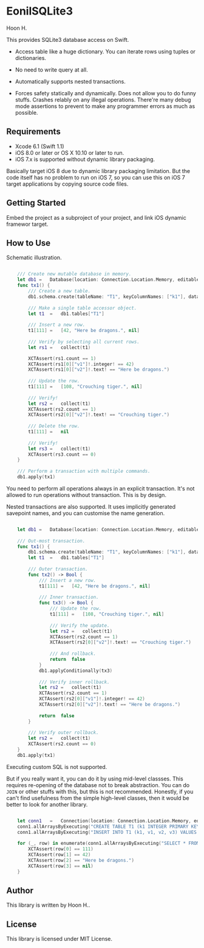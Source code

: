 EonilSQLite3
============
Hoon H.






This provides SQLite3 database access on Swift.

-	Access table like a huge dictionary. You can iterate rows using
	tuples or dictionaries.

-	No need to write query at all.

-	Automatically supports nested transactions.

-	Forces safety statically and dynamically. Does not allow you 
	to do funny stuffs. Crashes relably on any illegal operations. 
	There're many debug mode assertions to prevent to make any 
	programmer errors as much as possible.



Requirements
------------
-	Xcode 6.1 (Swift 1.1)
-	iOS 8.0 or later or OS X 10.10 or later to run.
-	iOS 7.x is supported without dynamic library packaging.

Basically target iOS 8 due to dynamic library packaging limitation.
But the code itself has no problem to run on iOS 7, so you can use
this on iOS 7 target applications by copying source code files.



Getting Started
---------------
Embed the project as a subproject of your project, and link iOS dynamic
framewor target. 









How to Use
----------
Schematic illustration.

````Swift

	///	Create new mutable database in memory.
	let	db1	=	Database(location: Connection.Location.Memory, editable: true)
	func tx1() {
		///	Create a new table.
		db1.schema.create(tableName: "T1", keyColumnNames: ["k1"], dataColumnNames: ["v1", "v2", "v3"])
		
		///	Make a single table accessor object.
		let	t1	=	db1.tables["T1"]
		
		///	Insert a new row.
		t1[111]	=	[42, "Here be dragons.", nil]
		
		///	Verify by selecting all current rows.
		let	rs1	=	collect(t1)

		XCTAssert(rs1.count == 1)
		XCTAssert(rs1[0]["v1"]!.integer! == 42)
		XCTAssert(rs1[0]["v2"]!.text! == "Here be dragons.")
		
		///	Update the row.
		t1[111]	=	[108, "Crouching tiger.", nil]
		
		///	Verify!
		let	rs2	=	collect(t1)
		XCTAssert(rs2.count == 1)
		XCTAssert(rs2[0]["v2"]!.text! == "Crouching tiger.")
		
		///	Delete the row.
		t1[111]	=	nil
		
		///	Verify!
		let	rs3	=	collect(t1)
		XCTAssert(rs3.count == 0)
	}
	
	///	Perform a transaction with multiple commands.
	db1.apply(tx1)

````

You need to perform all operations always in an explicit transaction. It's 
not allowed to run operations without transaction. This is by design.

Nested transactions are also supported. It uses implicitly generated savepoint 
names, and you can customise the name generation.

````Swift

	let	db1	=	Database(location: Connection.Location.Memory, editable: true)
	
	///	Out-most transaction.
	func tx1() {
		db1.schema.create(tableName: "T1", keyColumnNames: ["k1"], dataColumnNames: ["v1", "v2", "v3"])
		let	t1	=	db1.tables["T1"]
		
		///	Outer transaction.
		func tx2() -> Bool {
			///	Insert a new row.
			t1[111]	=	[42, "Here be dragons.", nil]
			
			///	Inner transaction.
			func tx3() -> Bool {
				///	Update the row.
				t1[111]	=	[108, "Crouching tiger.", nil]
				
				///	Verify the update.
				let	rs2	=	collect(t1)
				XCTAssert(rs2.count == 1)
				XCTAssert(rs2[0]["v2"]!.text! == "Crouching tiger.")
				
				///	And rollback.
				return	false
			}
			db1.applyConditionally(tx3)
			
			///	Verify inner rollback.
			let	rs2	=	collect(t1)
			XCTAssert(rs2.count == 1)
			XCTAssert(rs2[0]["v1"]!.integer! == 42)
			XCTAssert(rs2[0]["v2"]!.text! == "Here be dragons.")
			
			return	false
		}
		
		///	Verify outer rollback.
		let	rs2	=	collect(t1)
		XCTAssert(rs2.count == 0)
	}
	db1.apply(tx1)

````




Executing custom SQL is not supported.

But if you really want it, you can do it by using mid-level classses.
This requires re-opening of the database not to break abstraction.
You can do `JOIN` or other stuffs with this, but this is not recommended.
Honestly, if you can't find usefulness from the simple high-level classes,
then it would be better to look for another library.

````Swift

	let	conn1	=	Connection(location: Connection.Location.Memory, editable: true)
	conn1.allArraysByExecuting("CREATE TABLE T1 (k1 INTEGER PRIMARY KEY, v1, v2, v3);")
	conn1.allArraysByExecuting("INSERT INTO T1 (k1, v1, v2, v3) VALUES (111, 42, 'Here be dragons.', NULL);")
	
	for (_, row) in enumerate(conn1.allArraysByExecuting("SELECT * FROM T1")) {
		XCTAssert(row[0] == 111)
		XCTAssert(row[1] == 42)
		XCTAssert(row[2] == "Here be dragons.")
		XCTAssert(row[3] == nil)
	}

````












Author
------
This library is written by Hoon H..



License
-------
This library is licensed under MIT License.
















